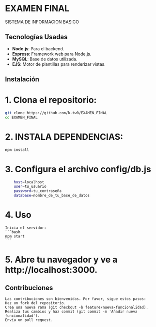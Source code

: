 # EXAMEN FINAL

SISTEMA DE INFORMACION BASICO

## Tecnologías Usadas
- **Node.js**: Para el backend.
- **Express**: Framework web para Node.js.
- **MySQL**: Base de datos utilizada.
- **EJS**: Motor de plantillas para renderizar vistas.

## Instalación

# 1. Clona el repositorio:
   ```bash
   git clone https://github.com/k-tw0/EXAMEN_FINAL
   cd EXAMEN_FINAL
   ```

# 2. INSTALA DEPENDENCIAS:
   ```bash
   npm install
   ```

# 3. Configura el archivo config/db.js
   
```bash
    host=localhost
    user=tu_usuario
    password=tu_contraseña
    database=nombre_de_tu_base_de_datos
```
# 4. Uso
    Inicia el servidor:
    ```bash
    npm start
    ```
# 5. Abre tu navegador y ve a http://localhost:3000.
    
   ## Contribuciones
    Las contribuciones son bienvenidas. Por favor, sigue estos pasos:
    Haz un fork del repositorio.
    Crea una nueva rama (git checkout -b feature/nueva-funcionalidad).
    Realiza tus cambios y haz commit (git commit -m 'Añadir nueva funcionalidad').
    Envía un pull request.
